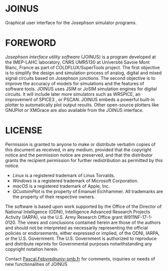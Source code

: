 # JOINUS
Graphical user interface for the Josephson simulator programs.


# FOREWORD
*Josephson interface utility software* (JOINUS) is a program developed at the IMEP-LAHC laboratory, CNRS UMR5130 at Université Savoie Mont Blanc, France as part of COLDFLUX/SuperTools project. The first objective is to simplify the design and simulation process of analog, digital and mixed signal circuits based on Josephson junctions. The second objective is to improve the accuracy of models for simulations and the features of software tools. JOINUS uses JSIM or JoSIM simulation engines for digital circuits. It will include later more simulators such as WRSPICE, an improvement of SPICE3 , or PSCAN. JOINUS embeds a powerful built-in plotter to automatically plot output results. Other open-source plotters like GNUPlot or XMGrace are also available from the JOINUS interface.

# LICENSE
Permission is granted to anyone to make or distribute verbatim copies of this document as received, in any medium, provided that the copyright notice and the permission notice are preserved, and that the distributor grants the recipient permission for further redistribution as permitted by this notice.
- *Linux* is a registered trademark of Linus Torvalds.
- *Windows* is a registered trademark of Microsoft Corporation.
- *macOS* is a registered trademark of Apple, Inc.
- *QCustomPlot* is the property of Emanuel Eichhammer.
All trademarks are the property of their respective owners.


The software is based upon work supported by the Office of the Director of National Intelligence (ODNI), Intelligence Advanced Research Projects Activity (IARPA), via the U.S. Army Research Office grant W911NF-17-1-0120. The views and conclusions contained herein are those of the authors and should not be interpreted as necessarily representing the official policies or endorsements, either expressed or implied, of the ODNI, IARPA, or the U.S. Government. The U.S. Government is authorized to reproduce and distribute reprints for Governmental purposes notwithstanding any copyright notation herein.


Contact Pascal.Febvre@univ-smb.fr for comments, inquiries or needs of new functionalities of JOINUS

